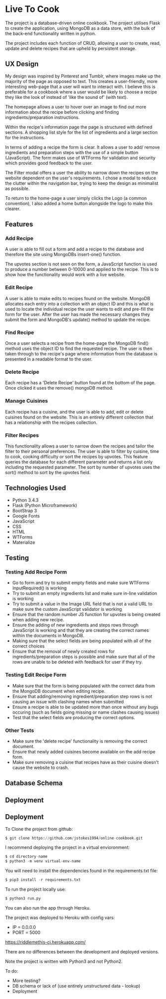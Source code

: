 # Live To Cook

The project is a database-driven online cookbook. The project utilises Flask to
create the application, using MongoDB as a data store, with the bulk of the
back-end functionality written in python.

The project includes each function of CRUD, allowing a user to create, read,
update and delete recipes that are upheld by persistent storage.

## UX Design

My design was inspired by Pinterest and Tumblr, where images make up the
majority of the page as opposed to text. This creates a user-friendly, more
interesting web-page that a user will want to interact with. I believe this is
preferable for a cookbook where a user would be likely to choose a recipe they
like the look of instead of 'like the sound of' (with text).

The homepage allows a user to hover over an image to find out more information
about the recipe before clicking and finding ingredients/preparation
instructions.

Within the recipe's information page the page is structured with defined
sections. A shopping list style for the list of ingredients and a large section
for the instructions.

In terms of adding a recipe the form is clear. It allows a user to add/ remove
ingredients and preparation steps with the use of a simple button (JavaScript).
The form makes use of WTForms for validation and security which provides good
feedback to the user.

The Filter modal offers a user the ability to narrow down the recipes on the 
website dependent on the user's requirements. I chose a modal to reduce the 
clutter within the navigation bar, trying to keep the design as minimalist
as possible. 

To return to the home-page a user simply clicks the Logo (a common convention),
I also added a home button alongside the logo to make this clearer.

## Features

### Add Recipe

A user is able to fill out a form and add a recipe to the database and therefore
the site using MongoDBs insert-one() function.

The upvotes section is not seen on the form, a JavaScript function is used to
produce a number between 0-10000 and applied to the recipe. This is to show how
the functionality would work with a live website.

### Edit Recipe

A user is able to make edits to recipes found on the website. MongoDB allocates
each entry into a collection with an object ID and this is what is used to 
locate the individual recipe the user wants to edit and pre-fill the form
for the user. After the user has made the necessary changes they submit the form
and MongoDB's update() method to update the recipe.

### Find Recipe

Once a user selects a recipe from the home-page the MongoDB find() method uses
the object ID to find the requested recipe. The user is then taken through 
to the recipe's page where information from the database is presented in a 
readable format to the user.

### Delete Recipe

Each recipe has a 'Delete Recipe' button found at the bottom of the page. Once
clicked it uses the remove() mongoDB method.

### Manage Cuisines

Each recipe has a cuisine, and the user is able to add, edit or delete cuisines
found on the website. This is an entirely different collection that has a
relationship with the recipes collection.

### Filter Recipes

This functionality allows a user to narrow down the recipes and tailor the
filter to their personal preferences. The user is able to filter by cuisine,
time to cook, cooking difficulty or sort the recipes by upvotes. This feature
queries the database for each different parameter and returns a list only
including the requested parameter. The sort by number of upvotes uses the 
sort() method to sort by the upvotes field.

## Technologies Used

- Python 3.4.3
- Flask (Python Microframework)
- BootStrap 3
- Google Fonts
- JavaScript
- CSS
- HTML
- WTForms
- Materialize

## Testing

### Testing Add Recipe Form

- Go to form and try to submit empty fields and make sure WTForms 
InputRequired() is working
- Try to submit an empty ingredients list and make sure in-line validation is
working
- Try to submit a value in the Image URL field that is not a valid URL to make
sure the custom JavaScript validator is working
- Ensure that the random number JS function for upvotes is being created when 
adding new recipe.
- Ensure the adding of new ingredients and steps rows through JavaScript is
working and that they are creating the correct names within the documents 
in MongoDB.
- Making sure that the select fields are being populated with all of the 
correct choices
- Ensure that the removal of newly created rows for ingredients/preparation
steps is possible and make sure that all of the rows are unable to be deleted
with feedback for user if they try.

### Testing Edit Recipe Form

- Make sure that the form is being populated with the correct data from the
MongoDB document when editing recipe.
- Ensure that adding/removing ingredient/preparation step rows is not causing
an issue with clashing names when submitted
- Ensure a recipe is able to be updated more than once without any bugs
occuring (such as fields going missing or name clashes causing issues)
- Test that the select fields are producing the correct options.

### Other Tests

- Make sure the 'delete recipe' functionality is removing the correct document.
- Ensure that newly added cuisines become available on the add recipe form.
- Make sure removing a cuisine that recipes have as their cuisine doesn't cause
the website to crash.

## Database Schema


## Deployment

## Deployment

To Clone the project from github:

```python
$ git clone https://github.com/jstokes1994/online-cookbook.git
```

I recommend deploying the project in a virtual envioronment:

```python
$ cd directory-name
$ python3 -m venv virtual-env-name
```

You will need to install the dependencies found in the requirements.txt file:

```python
$ pip3 install -r requirements.txt 
```

To run the project locally use:

```python
$ python3 run.py
```

You can also run the app through Heroku.

The project was deployed to Heroku with config vars:

- IP = 0.0.0.0
- PORT = 5000

https://riddlemethis-ci.herokuapp.com/

There are no differences between the development and deployed versions.

Note the project is written with Python3 and not Python2.


To do: 

- More testing?
- DB schema or lack of (use entirely unstructured data - lookup)
- Deployment